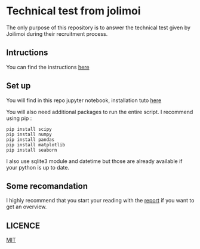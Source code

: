 # Technical test from jolimoi
The only purpose of this repository is to answer the technical test given by Joilimoi during their recruitment process.

## Intructions 
You can find the instructions [here](https://github.com/Jolimoi/data-analyst-interview)

## Set up 
You will find in this repo jupyter notebook, installation tuto [here](https://jupyter.readthedocs.io/en/latest/install.html#new-to-python-and-jupyter)  

You will also need additional packages to run the entire script. I recommend using pip :
```
pip install scipy
pip install numpy
pip install pandas
pip install matplotlib
pip install seaborn
```
I also use sqlite3 module and datetime but those are already available if your python is up to date.

## Some recomandation
I highly recommend that you start your reading with the [report](https://github.com/Martin-Labenne/Jolimoi_Technical_Interview/blob/master/notebook/Report.ipynb) if you want to get an overview.

## LICENCE
[MIT](https://choosealicense.com/licenses/mit/)